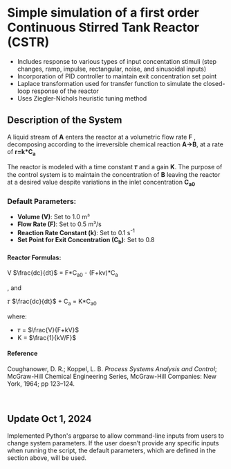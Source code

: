 # Simple simulation of a first order Continuous Stirred Tank Reactor (CSTR)
- Includes response to various types of input concentation stimuli (step changes, ramp, impulse, rectangular, noise, and sinusoidal inputs)
- Incorporation of PID controller to maintain exit concentration set point 
- Laplace transformation used for transfer function to simulate the closed-loop response of the reactor
- Uses Ziegler-Nichols heuristic tuning method

## Description of the System
A liquid stream of **A** enters the reactor at a volumetric flow rate **F** , decomposing according to the irreversible chemical reaction **A→B**, at a rate of **r=k*C<sub>a</sub>**

The reactor is modeled with a time constant **𝜏** and a gain **K**. The purpose of the control system is to maintain the concentration of **B** leaving the reactor at a desired value despite variations in the inlet concentration **C<sub>a</sub><sub>0</sub>**

### Default Parameters:
- **Volume (V)**: Set to 1.0 m³
- **Flow Rate (F)**: Set to 0.5 m³/s
- **Reaction Rate Constant (k)**: Set to 0.1 s<sup>-1<sup>
- **Set Point for Exit Concentration (C<sub>b</sub>)**: Set to 0.8
  
#### Reactor Formulas:
V $\frac{dc}{dt}$ = F*C<sub>a</sub><sub>0</sub> - (F+kv)*C<sub>a</sub>

, and

𝜏 $\frac{dc}{dt}$ + C<sub>a</sub> = K*C<sub>a</sub><sub>0</sub> 

where:
- 𝜏 = $\frac{V}{F+kV}$
- K = $\frac{1}{kV/F}$
  

#### Reference
Coughanower, D. R.; Koppel, L. B. *Process Systems Analysis and Control*; McGraw-Hill Chemical Engineering Series, McGraw-Hill Companies: New York, 1964; pp 123–124.

<br>

## Update Oct 1, 2024
Implemented Python's argparse to allow command-line inputs from users to change system parameters. If the user doesn’t provide any specific inputs when running the script, the default parameters, which are defined in the section above, will be used.
